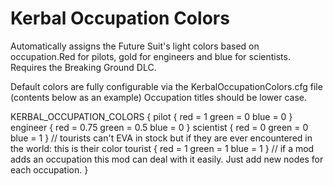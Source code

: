 # Kerbal Occupation Colors
Automatically assigns the Future Suit's light colors based on occupation.Red for pilots, gold for engineers and blue for scientists. Requires the Breaking Ground DLC.

Default colors are fully configurable via the KerbalOccupationColors.cfg file (contents below as an example)
Occupation titles should be lower case.

KERBAL_OCCUPATION_COLORS
{
    pilot
    {
        red = 1
        green = 0
        blue = 0
    }
    engineer
    {
        red = 0.75
        green = 0.5
        blue = 0
    }
    scientist
    {
        red = 0
        green = 0
        blue = 1
    }
    // tourists can't EVA in stock but if they are ever encountered in the world: this is their color
    tourist
    {
        red = 1
        green = 1
        blue = 1
    }
    // if a mod adds an occupation this mod can deal with it easily. Just add new nodes for each occupation.
}
